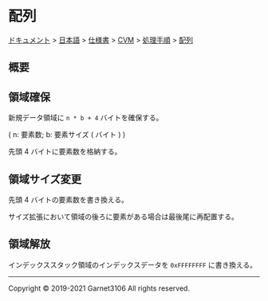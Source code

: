 # 配列

[ドキュメント](../../../../../index.md) > [日本語](../../../../index.md) > [仕様書](../../../index.md) > [CVM](../../index.md) > [処理手順](../index.md) > [配列](./index.md)

## 概要

## 領域確保

新規データ領域に `n * b + 4` バイトを確保する。

( n: 要素数; b: 要素サイズ ( バイト ) )

先頭 4 バイトに要素数を格納する。

## 領域サイズ変更

先頭 4 バイトの要素数を書き換える。

サイズ拡張において領域の後ろに要素がある場合は最後尾に再配置する。

## 領域解放

インデックススタック領域のインデックスデータを `0xFFFFFFFF` に書き換える。

---

Copyright © 2019-2021 Garnet3106 All rights reserved.
